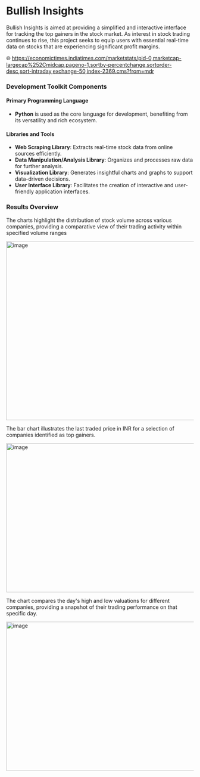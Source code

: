 # Bullish Insights

Bullish Insights is aimed at providing a simplified and interactive interface for tracking the top gainers in the stock market. As interest in stock trading continues to rise, this project seeks to equip users with essential real-time data on stocks that are experiencing significant profit margins.

:globe_with_meridians: https://economictimes.indiatimes.com/marketstats/pid-0,marketcap-largecap%252Cmidcap,pageno-1,sortby-percentchange,sortorder-desc,sort-intraday,exchange-50,index-2369.cms?from=mdr

### Development Toolkit Components

#### Primary Programming Language
- **Python** is used as the core language for development, benefiting from its versatility and rich ecosystem.

#### Libraries and Tools

- **Web Scraping Library**: Extracts real-time stock data from online sources efficiently.
- **Data Manipulation/Analysis Library**: Organizes and processes raw data for further analysis.
- **Visualization Library**: Generates insightful charts and graphs to support data-driven decisions.
- **User Interface Library**: Facilitates the creation of interactive and user-friendly application interfaces.

### Results Overview

The charts highlight the distribution of stock volume across various companies, providing a comparative view of their trading activity within specified volume ranges<br>

<img width="560" height="480" alt="image" src="https://github.com/user-attachments/assets/aa9b2ad1-2cb7-4442-bae4-3bdb9abd0b2b" />

The bar chart illustrates the last traded price in INR for a selection of companies identified as top gainers.<br>

<img width="600" height="400" alt="image" src="https://github.com/user-attachments/assets/597c7a96-4f6d-4836-b768-0e3ca01dd18e" />

The chart compares the day's high and low valuations for different companies, providing a snapshot of their trading performance on that specific day.<br>

<img width="600" height="400" alt="image" src="https://github.com/user-attachments/assets/48834f1a-8c80-4b56-9457-566928997dd8" />

